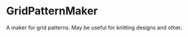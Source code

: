 GridPatternMaker
================

A maker for grid patterns. May be useful for knitting designs and other.
